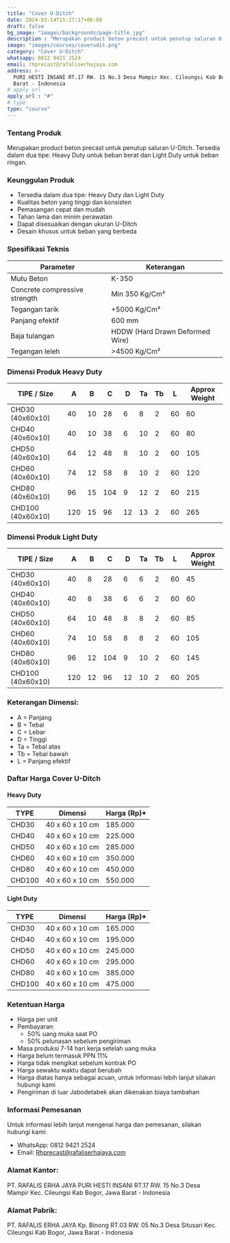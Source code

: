 ```yaml
---
title: "Cover U-Ditch"
date: 2024-03-14T15:27:17+06:00
draft: false
bg_image: "images/backgrounds/page-title.jpg"
description : "Merupakan product beton precast untuk penutup saluran U-Ditch. Tersedia dalam tipe Heavy Duty dan Light Duty untuk berbagai kebutuhan beban."
image: "images/courses/coverudit.png"
category: "Cover U-Ditch"
whatsapp: 0812 9421 2524
email: rhprecast@rafaliserhajaya.com
address: >-
  PURI HESTI INSANI RT.17 RW. 15 No.3 Desa Mampir Kec. Cileungsi Kab Bogor, Jawa
  Barat - Indonesia
# apply url
apply_url : "#"
# type
type: "course"
---
```


### Tentang Produk

Merupakan product beton precast untuk penutup saluran U-Ditch. Tersedia dalam dua tipe: Heavy Duty untuk beban berat dan Light Duty untuk beban ringan.

### Keunggulan Produk

* Tersedia dalam dua tipe: Heavy Duty dan Light Duty
* Kualitas beton yang tinggi dan konsisten
* Pemasangan cepat dan mudah
* Tahan lama dan minim perawatan
* Dapat disesuaikan dengan ukuran U-Ditch
* Desain khusus untuk beban yang berbeda

### Spesifikasi Teknis

| Parameter | Keterangan |
|-----------|------------|
| Mutu Beton | K-350 |
| Concrete compressive strength | Min 350 Kg/Cm² |
| Tegangan tarik | +5000 Kg/Cm² |
| Panjang efektif | 600 mm |
| Baja tulangan | HDDW (Hard Drawn Deformed Wire) |
| Tegangan leleh | >4500 Kg/Cm² |

### Dimensi Produk Heavy Duty

| TIPE / Size | A | B | C | D | Ta | Tb | L | Approx Weight |
|-------------|-----|-----|-----|-----|-----|-----|-----|---------------|
| CHD30 (40x60x10) | 40 | 10 | 28 | 6 | 8 | 2 | 60 | 60 |
| CHD40 (40x60x10) | 40 | 10 | 38 | 6 | 10 | 2 | 60 | 80 |
| CHD50 (40x60x10) | 64 | 12 | 48 | 8 | 10 | 2 | 60 | 105 |
| CHD60 (40x60x10) | 74 | 12 | 58 | 8 | 10 | 2 | 60 | 120 |
| CHD80 (40x60x10) | 96 | 15 | 104 | 9 | 12 | 2 | 60 | 215 |
| CHD100 (40x60x10) | 120 | 15 | 96 | 12 | 13 | 2 | 60 | 265 |

### Dimensi Produk Light Duty

| TIPE / Size | A | B | C | D | Ta | Tb | L | Approx Weight |
|-------------|-----|-----|-----|-----|-----|-----|-----|---------------|
| CHD30 (40x60x10) | 40 | 8 | 28 | 6 | 6 | 2 | 60 | 45 |
| CHD40 (40x60x10) | 40 | 8 | 38 | 6 | 6 | 2 | 60 | 60 |
| CHD50 (40x60x10) | 64 | 10 | 48 | 8 | 8 | 2 | 60 | 85 |
| CHD60 (40x60x10) | 74 | 10 | 58 | 8 | 8 | 2 | 60 | 105 |
| CHD80 (40x60x10) | 96 | 12 | 104 | 9 | 10 | 2 | 60 | 145 |
| CHD100 (40x60x10) | 120 | 12 | 96 | 12 | 10 | 2 | 60 | 205 |

### Keterangan Dimensi:
* A = Panjang
* B = Tebal
* C = Lebar
* D = Tinggi
* Ta = Tebal atas
* Tb = Tebal bawah
* L = Panjang efektif

### Daftar Harga Cover U-Ditch

#### Heavy Duty
| TYPE | Dimensi | Harga (Rp)* |
|------|---------|-------------|
| CHD30 | 40 x 60 x 10 cm | 185.000 |
| CHD40 | 40 x 60 x 10 cm | 225.000 |
| CHD50 | 40 x 60 x 10 cm | 285.000 |
| CHD60 | 40 x 60 x 10 cm | 350.000 |
| CHD80 | 40 x 60 x 10 cm | 450.000 |
| CHD100 | 40 x 60 x 10 cm | 550.000 |

#### Light Duty
| TYPE | Dimensi | Harga (Rp)* |
|------|---------|-------------|
| CHD30 | 40 x 60 x 10 cm | 165.000 |
| CHD40 | 40 x 60 x 10 cm | 195.000 |
| CHD50 | 40 x 60 x 10 cm | 245.000 |
| CHD60 | 40 x 60 x 10 cm | 295.000 |
| CHD80 | 40 x 60 x 10 cm | 385.000 |
| CHD100 | 40 x 60 x 10 cm | 475.000 |

### Ketentuan Harga

* Harga per unit
* Pembayaran:
  - 50% uang muka saat PO
  - 50% pelunasan sebelum pengiriman
* Masa produksi 7-14 hari kerja setelah uang muka
* Harga belum termasuk PPN 11%
* Harga tidak mengikat sebelum kontrak PO
* Harga sewaktu waktu dapat berubah
* Harga diatas hanya sebagai acuan, untuk informasi lebih lanjut silakan hubungi kami
* Pengiriman di luar Jabodetabek akan dikenakan biaya tambahan

### Informasi Pemesanan

Untuk informasi lebih lanjut mengenai harga dan pemesanan, silakan hubungi kami:

* WhatsApp: 0812 9421 2524
* Email: [Rhprecast@rafaliserhajaya.com](mailto:Rhprecast@rafaliserhajaya.com)


### Alamat Kantor:
PT. RAFALIS ERHA JAYA
PURI HESTI INSANI
RT.17 RW. 15 No.3 Desa Mampir Kec. Cileungsi
Kab Bogor, Jawa Barat - Indonesia 


### Alamat Pabrik:
PT. RAFALIS ERHA JAYA
Kp. Binong
RT.03 RW. 05 No.3 Desa Situsari Kec. Cileungsi
Kab Bogor, Jawa Barat - Indonesia 